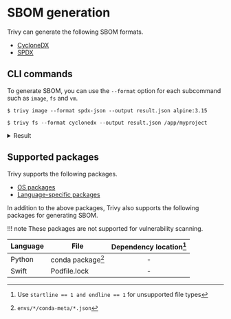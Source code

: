 # SBOM generation

Trivy can generate the following SBOM formats.

- [CycloneDX][cyclonedx]
- [SPDX][spdx]

## CLI commands
To generate SBOM, you can use the `--format` option for each subcommand such as `image`, `fs` and `vm`.

```
$ trivy image --format spdx-json --output result.json alpine:3.15
```


```
$ trivy fs --format cyclonedx --output result.json /app/myproject
```

<details>
<summary>Result</summary>

```
{
  "bomFormat": "CycloneDX",
  "specVersion": "1.3",
  "serialNumber": "urn:uuid:2be5773d-7cd3-4b4b-90a5-e165474ddace",
  "version": 1,
  "metadata": {
    "timestamp": "2022-02-22T15:11:40.270597Z",
    "tools": [
      {
        "vendor": "aquasecurity",
        "name": "trivy",
        "version": "dev"
      }
    ],
    "component": {
      "bom-ref": "pkg:oci/alpine@sha256:21a3deaa0d32a8057914f36584b5288d2e5ecc984380bc0118285c70fa8c9300?repository_url=index.docker.io%2Flibrary%2Falpine&arch=amd64",
      "type": "container",
      "name": "alpine:3.15",
      "version": "",
      "purl": "pkg:oci/alpine@sha256:21a3deaa0d32a8057914f36584b5288d2e5ecc984380bc0118285c70fa8c9300?repository_url=index.docker.io%2Flibrary%2Falpine&arch=amd64",
      "properties": [
        {
          "name": "aquasecurity:trivy:SchemaVersion",
          "value": "2"
        },
        {
          "name": "aquasecurity:trivy:ImageID",
          "value": "sha256:c059bfaa849c4d8e4aecaeb3a10c2d9b3d85f5165c66ad3a4d937758128c4d18"
        },
        {
          "name": "aquasecurity:trivy:RepoDigest",
          "value": "alpine@sha256:21a3deaa0d32a8057914f36584b5288d2e5ecc984380bc0118285c70fa8c9300"
        },
        {
          "name": "aquasecurity:trivy:DiffID",
          "value": "sha256:8d3ac3489996423f53d6087c81180006263b79f206d3fdec9e66f0e27ceb8759"
        },
        {
          "name": "aquasecurity:trivy:RepoTag",
          "value": "alpine:3.15"
        }
      ]
    }
  },
  "components": [
    {
      "bom-ref": "pkg:apk/alpine/alpine-baselayout@3.2.0-r18?distro=3.15.0",
      "type": "library",
      "name": "alpine-baselayout",
      "version": "3.2.0-r18",
      "licenses": [
        {
          "expression": "GPL-2.0-only"
        }
      ],
      "purl": "pkg:apk/alpine/alpine-baselayout@3.2.0-r18?distro=3.15.0",
      "properties": [
        {
          "name": "aquasecurity:trivy:SrcName",
          "value": "alpine-baselayout"
        },
        {
          "name": "aquasecurity:trivy:SrcVersion",
          "value": "3.2.0-r18"
        },
        {
          "name": "aquasecurity:trivy:LayerDigest",
          "value": "sha256:59bf1c3509f33515622619af21ed55bbe26d24913cedbca106468a5fb37a50c3"
        },
        {
          "name": "aquasecurity:trivy:LayerDiffID",
          "value": "sha256:8d3ac3489996423f53d6087c81180006263b79f206d3fdec9e66f0e27ceb8759"
        }
      ]
    },
    ...(snip)...
    {
      "bom-ref": "pkg:apk/alpine/zlib@1.2.11-r3?distro=3.15.0",
      "type": "library",
      "name": "zlib",
      "version": "1.2.11-r3",
      "licenses": [
        {
          "expression": "Zlib"
        }
      ],
      "purl": "pkg:apk/alpine/zlib@1.2.11-r3?distro=3.15.0",
      "properties": [
        {
          "name": "aquasecurity:trivy:SrcName",
          "value": "zlib"
        },
        {
          "name": "aquasecurity:trivy:SrcVersion",
          "value": "1.2.11-r3"
        },
        {
          "name": "aquasecurity:trivy:LayerDigest",
          "value": "sha256:59bf1c3509f33515622619af21ed55bbe26d24913cedbca106468a5fb37a50c3"
        },
        {
          "name": "aquasecurity:trivy:LayerDiffID",
          "value": "sha256:8d3ac3489996423f53d6087c81180006263b79f206d3fdec9e66f0e27ceb8759"
        }
      ]
    },
    {
      "bom-ref": "3da6a469-964d-4b4e-b67d-e94ec7c88d37",
      "type": "operating-system",
      "name": "alpine",
      "version": "3.15.0",
      "properties": [
        {
          "name": "aquasecurity:trivy:Type",
          "value": "alpine"
        },
        {
          "name": "aquasecurity:trivy:Class",
          "value": "os-pkgs"
        }
      ]
    }
  ],
  "dependencies": [
    {
      "ref": "3da6a469-964d-4b4e-b67d-e94ec7c88d37",
      "dependsOn": [
        "pkg:apk/alpine/alpine-baselayout@3.2.0-r18?distro=3.15.0",
        "pkg:apk/alpine/alpine-keys@2.4-r1?distro=3.15.0",
        "pkg:apk/alpine/apk-tools@2.12.7-r3?distro=3.15.0",
        "pkg:apk/alpine/busybox@1.34.1-r3?distro=3.15.0",
        "pkg:apk/alpine/ca-certificates-bundle@20191127-r7?distro=3.15.0",
        "pkg:apk/alpine/libc-utils@0.7.2-r3?distro=3.15.0",
        "pkg:apk/alpine/libcrypto1.1@1.1.1l-r7?distro=3.15.0",
        "pkg:apk/alpine/libretls@3.3.4-r2?distro=3.15.0",
        "pkg:apk/alpine/libssl1.1@1.1.1l-r7?distro=3.15.0",
        "pkg:apk/alpine/musl@1.2.2-r7?distro=3.15.0",
        "pkg:apk/alpine/musl-utils@1.2.2-r7?distro=3.15.0",
        "pkg:apk/alpine/scanelf@1.3.3-r0?distro=3.15.0",
        "pkg:apk/alpine/ssl_client@1.34.1-r3?distro=3.15.0",
        "pkg:apk/alpine/zlib@1.2.11-r3?distro=3.15.0"
      ]
    },
    {
      "ref": "pkg:oci/alpine@sha256:21a3deaa0d32a8057914f36584b5288d2e5ecc984380bc0118285c70fa8c9300?repository_url=index.docker.io%2Flibrary%2Falpine&arch=amd64",
      "dependsOn": [
        "3da6a469-964d-4b4e-b67d-e94ec7c88d37"
      ]
    }
  ]
}

```

</details>

## Supported packages
Trivy supports the following packages.

- [OS packages][os_packages]
- [Language-specific packages][language_packages]

In addition to the above packages, Trivy also supports the following packages for generating SBOM.

!!! note
    These packages are not supported for vulnerability scanning.

| Language | File              | Dependency location[^1] |
|----------|-------------------|:-----------------------:|
| Python   | conda package[^2] |            -            |
| Swift    | Podfile.lock      |            -            |

[^1]: Use `startline == 1 and endline == 1` for unsupported file types
[^2]: `envs/*/conda-meta/*.json`

[cyclonedx]: cyclonedx.md
[spdx]: spdx.md

[os_packages]: ../scanner/vulnerability/detection/os.md
[language_packages]: ../scanner/vulnerability/detection/language.md
